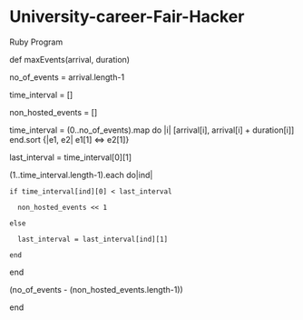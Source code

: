 # University-career-Fair-Hacker

Ruby Program

def maxEvents(arrival, duration)

  no_of_events = arrival.length-1
  
  time_interval = []
  
  non_hosted_events = []
  
  time_interval = (0..no_of_events).map do |i|
    [arrival[i], arrival[i] + duration[i]]
  end.sort {|e1, e2| e1[1] <=> e2[1]}
  
  last_interval = time_interval[0][1]
  
  (1..time_interval.length-1).each do|ind|
  
    if time_interval[ind][0] < last_interval
    
      non_hosted_events << 1
      
    else
    
      last_interval = last_interval[ind][1]
      
    end
    
  end
  
  (no_of_events - (non_hosted_events.length-1))
  
end

